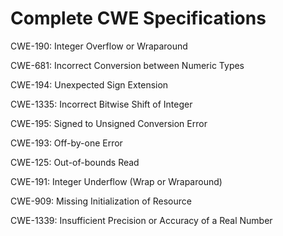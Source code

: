

# Complete CWE Specifications

CWE-190: Integer Overflow or Wraparound

CWE-681: Incorrect Conversion between Numeric Types

CWE-194: Unexpected Sign Extension

CWE-1335: Incorrect Bitwise Shift of Integer

CWE-195: Signed to Unsigned Conversion Error

CWE-193: Off-by-one Error

CWE-125: Out-of-bounds Read

CWE-191: Integer Underflow (Wrap or Wraparound)

CWE-909: Missing Initialization of Resource

CWE-1339: Insufficient Precision or Accuracy of a Real Number
